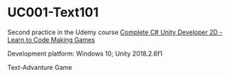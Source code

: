 # UC001-Text101

Second practice in the Udemy course [Complete C# Unity Developer 2D - Learn to Code Making Games](https://www.udemy.com/unitycourse/)

Development platform: Windows 10; Unity 2018.2.6f1

Text-Advanture Game